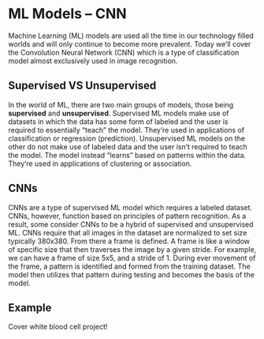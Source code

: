 # ML Models – CNN
Machine Learning (ML) models are used all the time in our technology filled worlds and will only
continue to become more prevalent. Today we’ll cover the Convolution Neural Network (CNN) which is
a type of classification model almost exclusively used in image recognition.

## Supervised VS Unsupervised
In the world of ML, there are two main groups of models, those being **supervised** and
**unsupervised**. Supervised ML models make use of datasets in which the data has some form of
labeled and the user is required to essentially “teach” the model. They’re used in applications of
classification or regression (prediction). Unsupervised ML models on the other do not make use of
labeled data and the user isn’t required to teach the model. The model instead “learns” based on
patterns within the data. They’re used in applications of clustering or association.

## CNNs
CNNs are a type of supervised ML model which requires a labeled dataset. CNNs, however, function
based on principles of pattern recognition. As a result, some consider CNNs to be a hybrid of supervised
and unsupervised ML. CNNs require that all images in the dataset are normalized to set size typically
380x380. From there a frame is defined. A frame is like a window of specific size that then traverses the
image by a given stride. For example, we can have a frame of size 5x5, and a stride of 1. During ever
movement of the frame, a pattern is identified and formed from the training dataset. The model then
utilizes that pattern during testing and becomes the basis of the model.

## Example
Cover white blood cell project!